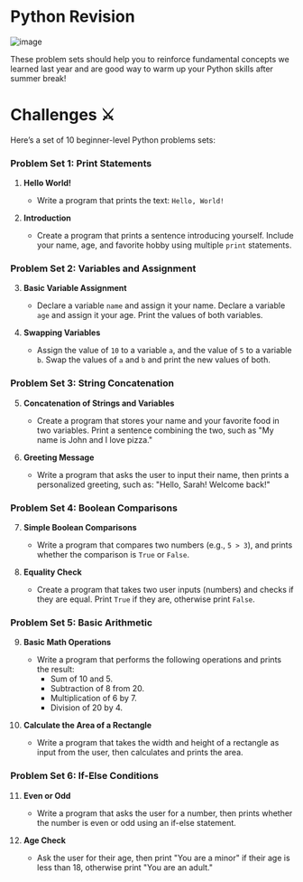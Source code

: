 # Python Revision
![image](https://github.com/user-attachments/assets/1e2b92e7-e51f-4fd2-b235-f95bc2ff5017)


These problem sets should help you to reinforce fundamental concepts we learned last year and are good way to warm up your Python skills after summer break!


# Challenges ⚔️
Here’s a set of 10 beginner-level Python problems sets:

### Problem Set 1: Print Statements
1. **Hello World!**
   - Write a program that prints the text: `Hello, World!`
   
2. **Introduction**
   - Create a program that prints a sentence introducing yourself. Include your name, age, and favorite hobby using multiple `print` statements.

### Problem Set 2: Variables and Assignment
3. **Basic Variable Assignment**
   - Declare a variable `name` and assign it your name. Declare a variable `age` and assign it your age. Print the values of both variables.

4. **Swapping Variables**
   - Assign the value of `10` to a variable `a`, and the value of `5` to a variable `b`. Swap the values of `a` and `b` and print the new values of both.

### Problem Set 3: String Concatenation
5. **Concatenation of Strings and Variables**
   - Create a program that stores your name and your favorite food in two variables. Print a sentence combining the two, such as "My name is John and I love pizza."

6. **Greeting Message**
   - Write a program that asks the user to input their name, then prints a personalized greeting, such as: "Hello, Sarah! Welcome back!"

### Problem Set 4: Boolean Comparisons
7. **Simple Boolean Comparisons**
   - Write a program that compares two numbers (e.g., `5 > 3`), and prints whether the comparison is `True` or `False`.

8. **Equality Check**
   - Create a program that takes two user inputs (numbers) and checks if they are equal. Print `True` if they are, otherwise print `False`.

### Problem Set 5: Basic Arithmetic
9. **Basic Math Operations**
   - Write a program that performs the following operations and prints the result: 
     - Sum of 10 and 5.
     - Subtraction of 8 from 20.
     - Multiplication of 6 by 7.
     - Division of 20 by 4.

10. **Calculate the Area of a Rectangle**
    - Write a program that takes the width and height of a rectangle as input from the user, then calculates and prints the area.

### Problem Set 6: If-Else Conditions
11. **Even or Odd**
    - Write a program that asks the user for a number, then prints whether the number is even or odd using an if-else statement.

12. **Age Check**
    - Ask the user for their age, then print "You are a minor" if their age is less than 18, otherwise print "You are an adult."


